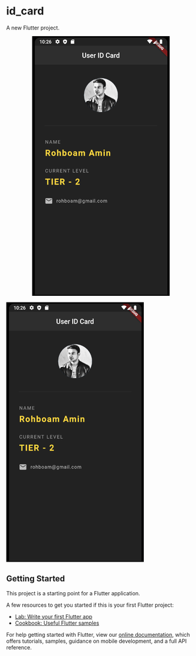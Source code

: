# id_card

A new Flutter project.

<p align="center">
  <img src="https://github.com/Rohboam/Flutter-IDCard-App/blob/main/Demo.png" />
</p>

![Demo Image](https://github.com/Rohboam/Flutter-IDCard-App/blob/main/Demo.png)

## Getting Started

This project is a starting point for a Flutter application.

A few resources to get you started if this is your first Flutter project:

- [Lab: Write your first Flutter app](https://flutter.dev/docs/get-started/codelab)
- [Cookbook: Useful Flutter samples](https://flutter.dev/docs/cookbook)

For help getting started with Flutter, view our
[online documentation](https://flutter.dev/docs), which offers tutorials,
samples, guidance on mobile development, and a full API reference.
